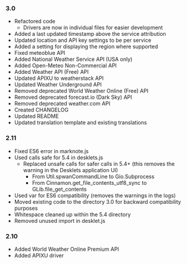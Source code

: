 
### 3.0

* Refactored code
  * Drivers are now in individual files for easier development
* Added a last updated timestamp above the service attribution
* Updated location and API key settings to be per service
* Added a setting for displaying the region where supported
* Fixed meteoblue API
* Added National Weather Service API (USA only)
* Added Open-Meteo Non-Commercial API
* Added Weather API (Free) API
* Updated APIXU to weatherstack API
* Updated Weather Underground API
* Removed deprecated World Weather Online (Free) API
* Removed deprecated forecast.io (Dark Sky) API
* Removed deprecated weather.com API
* Created CHANGELOG
* Updated README
* Updated translation template and existing translations

### 2.11

* Fixed ES6 error in marknote.js
* Used calls safe for 5.4 in desklets.js
  * Replaced unsafe calls for safer calls in 5.4+ (this removes the warning in
    the Desklets application UI)
    * From Util.spwanCommandLine to Gio.Subprocess
    * From Cinnamon.get_file_contents_utf8_sync to GLib.file_get_contents
* Used var for ES6 compatibility (removes the warnings in the logs)
* Moved existing code to the directory 3.0 for backward compatibility purposes
* Whitespace cleaned up within the 5.4 directory
* Removed unused import in desklet.js

### 2.10

* Added World Weather Online Premium API
* Added APIXU driver
